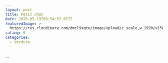 ```yaml
---
layout: post
title: Petit chat
date: 2020-05-19T03:54:57.077Z
featuredImage: >-
  https://res.cloudinary.com/dmcl9xqto/image/upload/c_scale,w_1920/v1589860478/IMG_20191224_145237_ckne0y.jpg
rating: 6
categories:
  - Verdure
---
```

...
